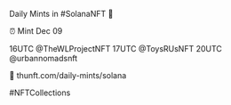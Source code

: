 Daily Mints in #SolanaNFT 🚀

⏰ Mint Dec 09

16UTC @TheWLProjectNFT
17UTC @ToysRUsNFT
20UTC @urbannomadsnft

🔗 thunft.com/daily-mints/solana

#NFTCollections